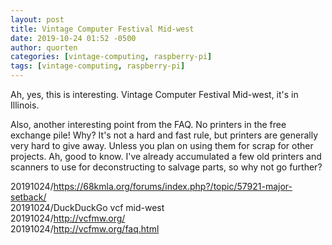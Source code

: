 ```yaml
---
layout: post
title: Vintage Computer Festival Mid-west
date: 2019-10-24 01:52 -0500
author: quorten
categories: [vintage-computing, raspberry-pi]
tags: [vintage-computing, raspberry-pi]
---
```


Ah, yes, this is interesting.  Vintage Computer Festival Mid-west,
it's in Illinois.

Also, another interesting point from the FAQ.  No printers in the free
exchange pile!  Why?  It's not a hard and fast rule, but printers are
generally very hard to give away.  Unless you plan on using them for
scrap for other projects.  Ah, good to know.  I've already accumulated
a few old printers and scanners to use for deconstructing to salvage
parts, so why not go further?

20191024/https://68kmla.org/forums/index.php?/topic/57921-major-setback/  
20191024/DuckDuckGo vcf mid-west  
20191024/http://vcfmw.org/  
20191024/http://vcfmw.org/faq.html

